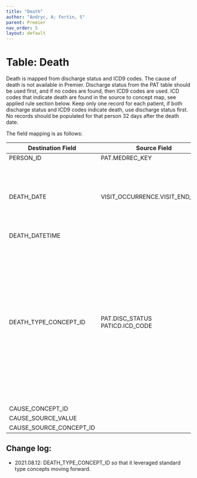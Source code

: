 ```yaml
---
title: "Death"
author: "Andryc, A; Fortin, S"
parent: Premier
nav_order: 5
layout: default
---
```


# Table:  Death

Death is mapped from discharge status and ICD9 codes. The cause of death is not available in Premier. Discharge status from the PAT table should be used first, and if no codes are found, then ICD9 codes are used. ICD codes that indicate death are found in the source to concept map, see applied rule section below. Keep only one record for each patient, if both discharge status and ICD9 codes indicate death, use discharge status first.  No records should be populated for that person 32 days after the death date. 

The field mapping is as follows:

| Destination Field | Source Field | Applied Rule | Comment |
| --- | --- | --- | --- |
| PERSON_ID | PAT.MEDREC_KEY |||
| DEATH_DATE | VISIT_OCCURRENCE.VISIT_END_DATE || The exact date of death cannot be determined thus the VISIT_END date is used. |
| DEATH_DATETIME || NULL ||
| DEATH_TYPE_CONCEPT_ID | PAT.DISC_STATUS <br> PATICD.ICD_CODE | Logic based on discharge status or ICD9 diagnosis code. A discharge status of PAT.DISC_STATUS in (20, 40, 41, 42) indicates death.  If discharge status is present then assign 32812 (claim discharge record).  Otherwise search PATICD.ICD_CODE records for ICD codes and assign 32875 (provider financial system).  <br><br>To identify death ICD codes, use the following.  QUERY: SOURCE TO STANDARD SELECT SOURCE_CODEFROM CTE_VOCAB_MAP WHERE SOURCE_VOCABULARY_ID = ‘JNJ_DEATH’ ||
| CAUSE_CONCEPT_ID || NULL ||
| CAUSE_SOURCE_VALUE || NULL ||
| CAUSE_SOURCE_CONCEPT_ID || NULL ||

## Change log:
 * 2021.08.12: DEATH_TYPE_CONCEPT_ID so that it leveraged standard type concepts moving forward.